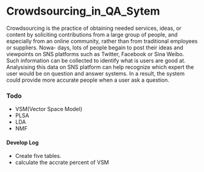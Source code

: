 Crowdsourcing_in_QA_Sytem
=========================

Crowdsourcing is the practice of obtaining needed services, ideas, or content by soliciting contributions from a large group of people, and especially from an online community, rather than from traditional employees or suppliers. Nowa- days, lots of people begain to post their ideas and viewpoints on SNS platforms such as Twitter, Facebook or Sina Weibo. Such information can be collected to identify what is users are good at. Analysising this data on SNS platform can help recognize which expert the user would be on question and answer systems. In a result, the system could provide more accurate people when a user ask a question.

### Todo
* VSM(Vector Space Model)
* PLSA
* LDA
* NMF

#### Develop Log
* Create five tables.
* calculate the accrate percent of VSM
 
